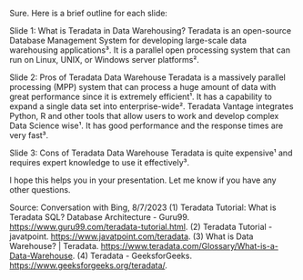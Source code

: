 Sure. Here is a brief outline for each slide:

Slide 1: What is Teradata in Data Warehousing?
Teradata is an open-source Database Management System for developing large-scale data warehousing applications³. It is a parallel open processing system that can run on Linux, UNIX, or Windows server platforms².

Slide 2: Pros of Teradata Data Warehouse
Teradata is a massively parallel processing (MPP) system that can process a huge amount of data with great performance since it is extremely efficient¹. It has a capability to expand a single data set into enterprise-wide². Teradata Vantage integrates Python, R and other tools that allow users to work and develop complex Data Science wise¹. It has good performance and the response times are very fast³.

Slide 3: Cons of Teradata Data Warehouse
Teradata is quite expensive¹ and requires expert knowledge to use it effectively³.

I hope this helps you in your presentation. Let me know if you have any other questions.

Source: Conversation with Bing, 8/7/2023
(1) Teradata Tutorial: What is Teradata SQL? Database Architecture - Guru99. https://www.guru99.com/teradata-tutorial.html.
(2) Teradata Tutorial - javatpoint. https://www.javatpoint.com/teradata.
(3) What is Data Warehouse? | Teradata. https://www.teradata.com/Glossary/What-is-a-Data-Warehouse.
(4) Teradata - GeeksforGeeks. https://www.geeksforgeeks.org/teradata/.

